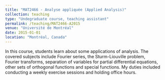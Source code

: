 ```yaml
---
title: "MAT2466 - Analyse appliquée (Applied Analysis)"
collection: teaching
type: "Undegraduate course, teaching assistant"
permalink: /teaching/MAT2466-A2015
venue: "Université de Montréal"
date: 2015-01-01
location: "Montréal, Canada"
---
```


In this course, students learn about some applications of analysis. The covered subjects include Fourier series, the Sturm-Liouville problem, Fourier transforms, separation of variables for partial differential equations, other sets of orthogonal functions and special functions. My duties included conducting a weekly exercise sessions and holding office hours.

